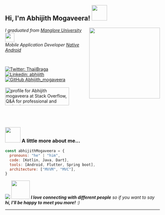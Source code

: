 <h2> Hi, I'm Abhijith Mogaveera! <img src="https://media.giphy.com/media/mGcNjsfWAjY5AEZNw6/giphy.gif" width="50"></h2>
<img align='right' src="https://media.giphy.com/media/uK3mEG7Yv6UhnGLNLt/giphy.gif" width="230">
<p><em>I graduated from <a href="https://mangaloreuniversity.ac.in/">Manglore University</a><img src="https://media.giphy.com/media/fYSnHlufseco8Fh93Z/giphy.gif" width="30"></br>Mobile Application Developer <a href="https://developer.android.com/">Native Android</a>
</em></p>
</br>

[![Twitter: ThaiiBraga](https://img.shields.io/twitter/follow/AbhijithMogave2?style=social)](https://twitter.com/AbhijithMogave2)
[![Linkedin: abhijith](https://img.shields.io/badge/-abhijith_mogaveera-blue?style=flat-square&logo=Linkedin&logoColor=white&link=https://www.linkedin.com/in/abhijith-mogaveera-822308199/)](https://www.linkedin.com/in/abhijith-mogaveera-822308199/)
[![GitHub Abhijith_mogaveera](https://img.shields.io/github/followers/AbhijithMogaveera?label=follow&style=social)](https://github.com/AbhijithMogaveera/)
</br>
</br>
<a href="https://stackoverflow.com/users/8370216/abhijith-mogaveera"><img src="https://stackoverflow.com/users/flair/8370216.png?theme=clean" width="208" height="58" alt="profile for Abhijith mogaveera at Stack Overflow, Q&amp;A for professional and enthusiast programmers" title="profile for Abhijith mogaveera at Stack Overflow, Q&amp;A for professional and enthusiast programmers"></a>
        
</br></br>
### <img src="https://media.giphy.com/media/VgCDAzcKvsR6OM0uWg/giphy.gif" width="50"> A little more about me...  

```javascript
const abhijithMogaveera = {
  pronouns: "he" | "him",
  code: [Kotlin, Java, Dart],
  tools: [Android, Flutter, Spring boot],
  architecture: ["MVVM", "MVC"],
}
```
<img src="https://developer.android.com/images/hero-assets/android-jetpack.svg">
<img src="https://media.giphy.com/media/LnQjpWaON8nhr21vNW/giphy.gif" width="60"> <em><b>I love connecting with different people</b> so if you want to say <b>hi, I'll be happy to meet you more!</b> :)</em>

---
